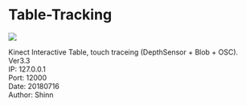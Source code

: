 # Table-Tracking

<img src="https://github.com/shinn716/Table-Tracking/blob/master/pic1.png" /></a>

 Kinect Interactive Table, touch traceing (DepthSensor + Blob + OSC).  
 Ver3.3  
 IP: 127.0.0.1  
 Port: 12000  
 Date: 20180716  
 Author: Shinn  
